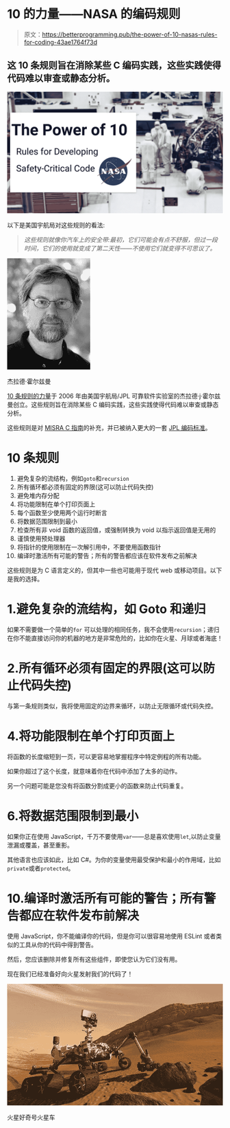 # 10 的力量——NASA 的编码规则

> 原文：<https://betterprogramming.pub/the-power-of-10-nasas-rules-for-coding-43ae1764f73d>

## 这 10 条规则旨在消除某些 C 编码实践，这些实践使得代码难以审查或静态分析。

![](img/ef0d9e7479a7d4c66c6a87764f1b0439.png)

以下是美国宇航局对这些规则的看法:

> *这些规则就像你汽车上的安全带:最初，它们可能会有点不舒服，但过一段时间，它们的使用就变成了第二天性——不使用它们就变得不可思议了。*

[![](img/544d66d036d51d0ab14f01a2f40d78ac.png)](https://amzn.to/2PaNeyt)

杰拉德·霍尔兹曼

[10 条规则的力量](https://en.wikipedia.org/wiki/The_Power_of_10:_Rules_for_Developing_Safety-Critical_Code)于 2006 年由美国宇航局/JPL 可靠软件实验室的杰拉德·j·霍尔兹曼创立。这些规则旨在消除某些 C 编码实践，这些实践使得代码难以审查或静态分析。

这些规则是对 [MISRA C 指南](https://amzn.to/2qiY8d0)的补充，并已被纳入更大的一套 [JPL 编码标准](https://github.com/stanislaw/awesome-safety-critical/blob/master/Backup/JPL_Coding_Standard_C.pdf)。

# 10 条规则

1.  避免复杂的流结构，例如`goto`和`recursion`
2.  所有循环都必须有固定的界限(这可以防止代码失控)
3.  避免堆内存分配
4.  将功能限制在单个打印页面上
5.  每个函数至少使用两个运行时断言
6.  将数据范围限制到最小
7.  检查所有非 void 函数的返回值，或强制转换为 void 以指示返回值是无用的
8.  谨慎使用预处理器
9.  将指针的使用限制在一次解引用中，不要使用函数指针
10.  编译时激活所有可能的警告；所有的警告都应该在软件发布之前解决

这些规则是为 C 语言定义的，但其中一些也可能用于现代 web 或移动项目。以下是我的选择。

# 1.避免复杂的流结构，如 Goto 和递归

如果不需要做一个简单的`for` 可以处理的相同任务，我不会使用`recursion`；递归在你不能直接访问你的机器的地方是非常危险的，比如你在火星、月球或者海底！

# 2.所有循环必须有固定的界限(这可以防止代码失控)

与第一条规则类似，我将使用固定的边界来循环，以防止无限循环或代码失控。

# 4.将功能限制在单个打印页面上

将函数的长度缩短到一页，可以更容易地掌握程序中特定例程的所有功能。

如果你超过了这个长度，就意味着你在代码中添加了太多的动作。

另一个问题可能是您没有将函数分割成更小的函数来防止代码重复。

# 6.将数据范围限制到最小

如果你正在使用 JavaScript，千万不要使用`var`——总是喜欢使用`let`,以防止变量泄漏或覆盖，甚至重影。

其他语言也应该如此，比如 C#。为你的变量使用最受保护和最小的作用域，比如`private`或者`protected`。

# 10.编译时激活所有可能的警告；所有警告都应在软件发布前解决

使用 JavaScript，你不能编译你的代码，但是你可以很容易地使用 ESLint 或者类似的工具从你的代码中得到警告。

然后，您应该删除并修复所有这些组件，即使您认为它们没有用。

现在我们已经准备好向火星发射我们的代码了！

[![](img/bc228463fecfbeee60ae0cbe8481b6c5.png)](https://commons.wikimedia.org/wiki/File:Curiosity_-_The_Next_Mars_Rover.jpg)

火星好奇号火星车